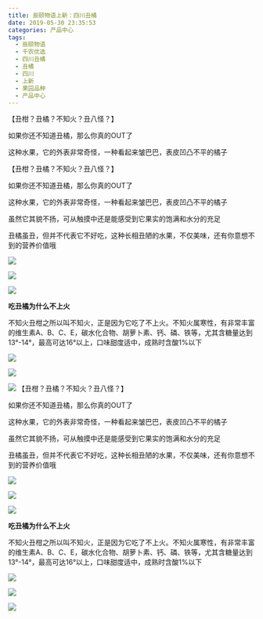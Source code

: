 ```yaml
---
title: 辰颐物语上新：四川丑橘
date: 2019-05-30 23:35:53
categories: 产品中心
tags:
  - 辰颐物语
  - 千农优选
  - 四川丑橘
  - 丑橘
  - 四川
  - 上新
  - 果园品种
  - 产品中心
---
```


【丑柑？丑橘？不知火？丑八怪？】

如果你还不知道丑橘，那么你真的OUT了

这种水果，它的外表非常奇怪，一种看起来皱巴巴，表皮凹凸不平的橘子

<!-- more -->


【丑柑？丑橘？不知火？丑八怪？】

如果你还不知道丑橘，那么你真的OUT了

这种水果，它的外表非常奇怪，一种看起来皱巴巴，表皮凹凸不平的橘子

虽然它其貌不扬，可从触摸中还是能感受到它果实的饱满和水分的充足

丑橘虽丑，但并不代表它不好吃，这种长相丑陋的水果，不仅美味，还有你意想不到的营养价值哦

![](http://www.zuow.cn/wp-content/uploads/2018/12/5377cdce5979c3c46b35.jpg)

![](http://www.zuow.cn/wp-content/uploads/2018/12/ec35636617ee07dafb1b.jpg)

![](http://www.zuow.cn/wp-content/uploads/2018/12/d136ad3f3b08303838af.jpg)

**吃丑橘为什么不上火**

不知火丑柑之所以叫不知火，正是因为它吃了不上火。不知火属寒性，有非常丰富的维生素A、B、C、E，碳水化合物、胡萝卜素、钙、磷、铁等，尤其含糖量达到13°-14°，最高可达16°以上，口味甜度适中，成熟时含酸1%以下

![](http://www.zuow.cn/wp-content/uploads/2018/12/d5119435bd6fb1301efd.jpg)

![](http://www.zuow.cn/wp-content/uploads/2018/12/e6e410d538157e4066ae.jpg)

![](http://www.zuow.cn/wp-content/uploads/2018/12/5db751f44ba9b65ea85c.jpg)
【丑柑？丑橘？不知火？丑八怪？】

如果你还不知道丑橘，那么你真的OUT了

这种水果，它的外表非常奇怪，一种看起来皱巴巴，表皮凹凸不平的橘子

虽然它其貌不扬，可从触摸中还是能感受到它果实的饱满和水分的充足

丑橘虽丑，但并不代表它不好吃，这种长相丑陋的水果，不仅美味，还有你意想不到的营养价值哦

![](http://www.zuow.cn/wp-content/uploads/2018/12/5377cdce5979c3c46b35.jpg)

![](http://www.zuow.cn/wp-content/uploads/2018/12/ec35636617ee07dafb1b.jpg)

![](http://www.zuow.cn/wp-content/uploads/2018/12/d136ad3f3b08303838af.jpg)

**吃丑橘为什么不上火**

不知火丑柑之所以叫不知火，正是因为它吃了不上火。不知火属寒性，有非常丰富的维生素A、B、C、E，碳水化合物、胡萝卜素、钙、磷、铁等，尤其含糖量达到13°-14°，最高可达16°以上，口味甜度适中，成熟时含酸1%以下

![](http://www.zuow.cn/wp-content/uploads/2018/12/d5119435bd6fb1301efd.jpg)

![](http://www.zuow.cn/wp-content/uploads/2018/12/e6e410d538157e4066ae.jpg)

![](http://www.zuow.cn/wp-content/uploads/2018/12/5db751f44ba9b65ea85c.jpg)